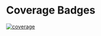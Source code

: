 # Coverage Badges
[![coverage](https://camedwards145.github.io/coverage/coverage-badge.svg)](https://camedwards145.github.io/coverage/)
